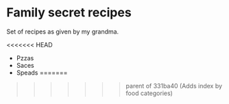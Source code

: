 # Family secret recipes

Set of recipes as given by my grandma.

<<<<<<< HEAD
* Pzzas 
* Saces 
* Speads
=======
>>>>>>> parent of 331ba40 (Adds index by food categories)
